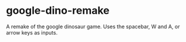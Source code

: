 # google-dino-remake
A remake of the google dinosaur game. Uses the spacebar, W and A, or arrow keys as inputs.
